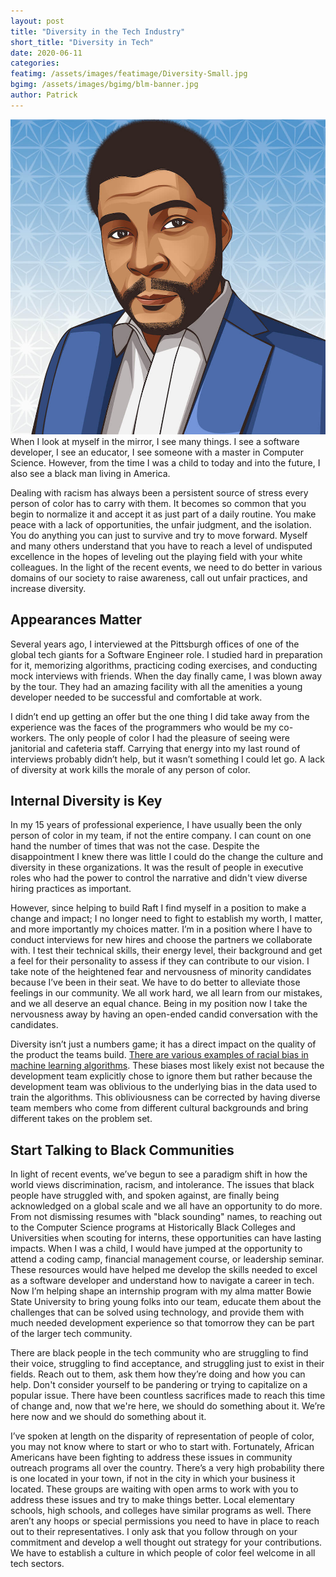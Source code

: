 ```yaml
---
layout: post
title: "Diversity in the Tech Industry"
short_title: "Diversity in Tech"
date: 2020-06-11
categories:
featimg: /assets/images/featimage/Diversity-Small.jpg 
bgimg: /assets/images/bgimg/blm-banner.jpg 
author: Patrick  
---
```

<img class='float-img-right' src="/assets/images/featimage/Patrick.jpg"  alt="Patrick A">
When I look at myself in the mirror, I see many things. I see a software developer, I see an educator, I see someone with a master in Computer Science. However, from the time I was a child to today and into the future, I also see a black man living in America.  

Dealing with racism has always been a persistent source of stress every person of color has to carry with them. It becomes so common that you begin to normalize it and accept it as just part of a daily routine. You make peace with a lack of opportunities, the unfair judgment, and the isolation. You do anything you can just to survive and try to move forward. Myself and many others understand that you have to reach a level of undisputed excellence in the hopes of leveling out the playing field with your white colleagues. In the light of the recent events, we need to do better in various domains of our society to raise awareness, call out unfair practices, and increase diversity.  

## Appearances Matter 

Several years ago, I interviewed at the Pittsburgh offices of one of the global tech giants for a Software Engineer role. I studied hard in preparation for it, memorizing algorithms, practicing coding exercises, and conducting mock interviews with friends.  When the day finally came, I was blown away by the tour. They had an amazing facility with all the amenities a young developer needed to be successful and comfortable at work.  

I didn’t end up getting an offer but the one thing I did take away from the experience was the faces of the programmers who would be my co-workers. The only people of color I had the pleasure of seeing were janitorial and cafeteria staff. Carrying that energy into my last round of interviews probably didn’t help, but it wasn’t something I could let go. A lack of diversity at work kills the morale of any person of color. 

## Internal Diversity is Key 

In my 15 years of professional experience, I have usually been the only person of color in my team, if not the entire company. I can count on one hand the number of times that was not the case. Despite the disappointment I knew there was little I could do the change the culture and diversity in these organizations.  It was the result of people in executive roles who had the power to control the narrative and didn't view diverse hiring practices as important. 

However, since helping to build Raft I find myself in a position to make a change and impact; I no longer need to fight to establish my worth, I matter, and more importantly my choices matter. I’m in a position where I have to conduct interviews for new hires and choose the partners we collaborate with. I test their technical skills, their energy level, their background and get a feel for their personality to assess if they can contribute to our vision. I take note of the heightened fear and nervousness of minority candidates because I’ve been in their seat. We have to do better to alleviate those feelings in our community. We all work hard, we all learn from our mistakes, and we all deserve an equal chance. Being in my position now I take the nervousness away by having an open-ended candid conversation with the candidates.  

Diversity isn’t just a numbers game; it has a direct impact on the quality of the product the teams build. [There are various examples of racial bias in machine learning algorithms]( https://www.nature.com/articles/d41586-019-03228-6#ref-CR1). These biases most likely exist not because the development team explicitly chose to ignore them but rather because the development team was oblivious to the underlying bias in the data used to train the algorithms. This obliviousness can be corrected by having diverse team members who come from different cultural backgrounds and bring different takes on the problem set. 

## Start Talking to Black Communities 

In light of recent events, we’ve begun to see a paradigm shift in how the world views discrimination, racism, and intolerance.  The issues that black people have struggled with, and spoken against, are finally being acknowledged on a global scale and we all have an opportunity to do more.  From not dismissing resumes with "black sounding" names, to reaching out to the Computer Science programs at Historically Black Colleges and Universities when scouting for interns, these opportunities can have lasting impacts.  When I was a child, I would have jumped at the opportunity to attend a coding camp, financial management course, or leadership seminar. These resources would have helped me develop the skills needed to excel as a software developer and understand how to navigate a career in tech. Now I’m helping shape an internship program with my alma matter Bowie State University to bring young folks into our team, educate them about the challenges that can be solved using technology, and provide them with much needed development experience so that tomorrow they can be part of the larger tech community. 

There are black people in the tech community who are struggling to find their voice, struggling to find acceptance, and struggling just to exist in their fields. Reach out to them, ask them how they’re doing and how you can help.  Don't consider yourself to be pandering or trying to capitalize on a popular issue.  There have been countless sacrifices made to reach this time of change and, now that we're here, we should do something about it. We’re here now and we should do something about it. 

I’ve spoken at length on the disparity of representation of people of color, you may not know where to start or who to start with. Fortunately, African Americans have been fighting to address these issues in community outreach programs all over the country. There’s a very high probability there is one located in your town, if not in the city in which your business it located.  These groups are waiting with open arms to work with you to address these issues and try to make things better. Local elementary schools, high schools, and colleges have similar programs as well.  There aren’t any hoops or special permissions you need to have in place to reach out to their representatives. I only ask that you follow through on your commitment and develop a well thought out strategy for your contributions. We have to establish a culture in which people of color feel welcome in all tech sectors. 
